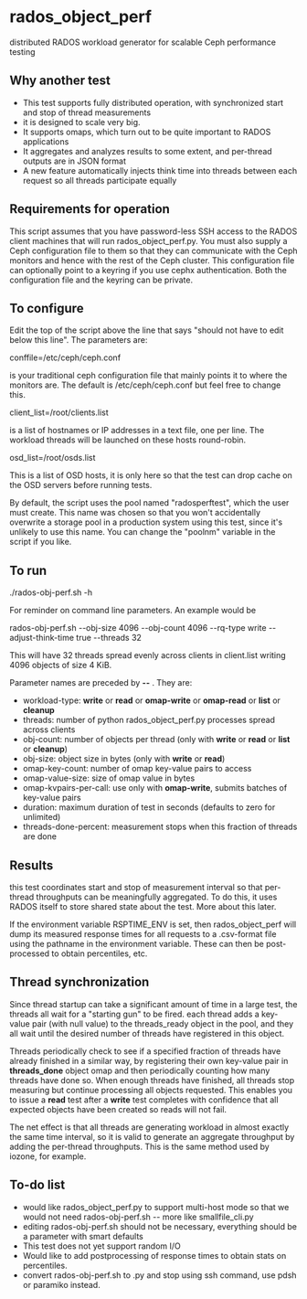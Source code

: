 # rados_object_perf
distributed RADOS workload generator for scalable Ceph performance testing

## Why another test

* This test supports fully distributed operation, with synchronized start and stop of thread measurements
* it is designed to scale very big.
* It supports omaps, which turn out to be quite important to RADOS applications
* It aggregates and analyzes results to some extent, and per-thread outputs are in JSON format 
* A new feature automatically injects think time into threads between each request so  all threads participate equally

## Requirements for operation

This script assumes that you have password-less SSH access to the RADOS client machines that will run rados_object_perf.py.  You must also supply a Ceph configuration file to them so that they can communicate with the Ceph monitors and hence with the rest of the Ceph cluster.   This configuration file can optionally point to a keyring if you use cephx authentication.   Both the configuration file and the keyring can be private.

## To configure

Edit the top of the script above the line that says
"should not have to edit below this line".  The parameters are:

  conffile=/etc/ceph/ceph.conf

is your traditional ceph configuration file that mainly points it to where the monitors are.  The default is /etc/ceph/ceph.conf but feel free to change this.

  client_list=/root/clients.list

is a list of hostnames or IP addresses in a text file, one per line.  The workload threads will be launched on these hosts round-robin.

  osd_list=/root/osds.list

This is a list of OSD hosts, it is only here so that the test can drop cache on the OSD servers before running tests.

By default, the script uses the pool named "radosperftest", which the user must create.  This name was chosen so that you won't accidentally overwrite a storage pool in a production system using this test, since it's unlikely to use this name.  You can change the "poolnm" variable in the script if you like.

## To run

 ./rados-obj-perf.sh -h

For reminder on command line parameters.  An example would be 

 rados-obj-perf.sh --obj-size 4096 --obj-count 4096 --rq-type write --adjust-think-time true --threads 32

This will have 32 threads spread evenly across clients in client.list writing 4096 objects of size 4 KiB.

Parameter names are preceded by **--** .  They are:

- workload-type: **write** or **read** or **omap-write** or **omap-read** or **list** or **cleanup** 
- threads: number of python rados_object_perf.py processes spread across clients
- obj-count: number of objects per thread (only with **write** or **read** or **list** or **cleanup**)
- obj-size: object size in bytes (only with **write** or **read**)
- omap-key-count: number of omap key-value pairs to access
- omap-value-size: size of omap value in bytes
- omap-kvpairs-per-call: use only with **omap-write**, submits batches of key-value pairs
- duration: maximum duration of test in seconds (defaults to zero for unlimited)
- threads-done-percent: measurement stops when this fraction of threads are done

## Results

this test coordinates start and stop of measurement interval so that per-thread throughputs can be meaningfully aggregated.  To do this, it uses RADOS itself to store shared state about the test.  More about this later.  

If the environment variable RSPTIME_ENV is set, then rados_object_perf will dump its measured response times for all requests to a .csv-format file using the pathname in the environment variable.  These can then be post-processed to obtain percentiles, etc.

## Thread synchronization

Since thread startup can take a significant amount of time in a large test, the threads all wait for a "starting gun" to be fired.  each thread adds a key-value pair (with null value) to the threads_ready object in the pool, and they all wait until the desired number of threads have registered in this object.   

Threads periodically check to see if a specified fraction of threads have already finished in a similar way, by registering their own key-value pair in **threads_done** object omap and then periodically counting how many threads have done so.  When enough threads have finished, all threads stop measuring but continue processing all objects requested.  This enables you to issue a **read** test after a **write** test completes with confidence that all expected objects have been created so reads will not fail.

The net effect is that all threads are generating workload in almost exactly the same time interval, so it is valid to generate an aggregate throughput by adding the per-thread throughputs.  This is the same method used by iozone, for example.

## To-do list

- would like rados_object_perf.py to support multi-host mode so that we would not need rados-obj-perf.sh
-- more like smallfile_cli.py
- editing rados-obj-perf.sh should not be necessary, everything should be a parameter with smart defaults
- This test does not yet support random I/O
- Would like to add postprocessing of response times to obtain stats on percentiles.
- convert rados-obj-perf.sh to .py and stop using ssh command, use pdsh or paramiko instead.
